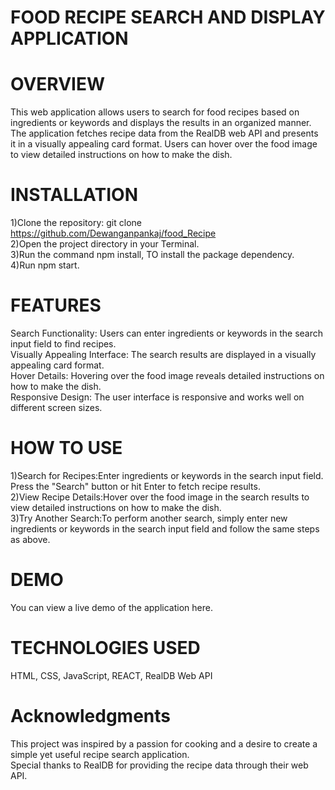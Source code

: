 # FOOD RECIPE SEARCH AND DISPLAY APPLICATION

# OVERVIEW
This web application allows users to search for food recipes based on ingredients or keywords and displays the results in an organized manner. The application fetches recipe data from the RealDB web API and presents it in a visually appealing card format. Users can hover over the food image to view detailed instructions on how to make the dish.

# INSTALLATION

1)Clone the repository: git clone https://github.com/Dewanganpankaj/food_Recipe <br>
2)Open the project directory in your Terminal. <br>
3)Run the command npm install, TO install the package dependency. <br>
4)Run npm start. <br>

# FEATURES
Search Functionality: Users can enter ingredients or keywords in the search input field to find recipes.<br>
Visually Appealing Interface: The search results are displayed in a visually appealing card format.<br>
Hover Details: Hovering over the food image reveals detailed instructions on how to make the dish.<br>
Responsive Design: The user interface is responsive and works well on different screen sizes.<br>

# HOW TO USE
1)Search for Recipes:Enter ingredients or keywords in the search input field.<br>
Press the "Search" button or hit Enter to fetch recipe results.<br>
2)View Recipe Details:Hover over the food image in the search results to view detailed instructions on how to make the dish. <br>
3)Try Another Search:To perform another search, simply enter new ingredients or keywords in the search input field and follow the same steps as above. <br>

# DEMO
You can view a live demo of the application here.

# TECHNOLOGIES USED
HTML, CSS, JavaScript, REACT, RealDB Web API

# Acknowledgments
This project was inspired by a passion for cooking and a desire to create a simple yet useful recipe search application. <br>
Special thanks to RealDB for providing the recipe data through their web API.
